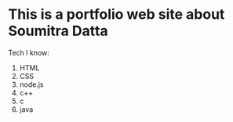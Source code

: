 # This is a portfolio web site about Soumitra Datta

Tech I know:

1. HTML
1. CSS
1. node.js
1. c++
1. c
1. java

